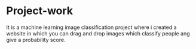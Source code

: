 # Project-work
It is a machine learning image classification project where i created a website in which you can drag and drop images  which classify people ang give a probability score.
